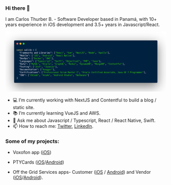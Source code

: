 ### Hi there 👋

I am Carlos Thurber B. - Software Developer based in Panamá, with 10+ years experience in iOS development and 3.5+ years in Javascript/React. 

![About me](https://github.com/calitb/calitb/blob/master/aboutMe.png)

- 💻 I’m currently working with NextJS and Contentful to build a blog / static site.
- 📚 I’m currently learning VueJS and AWS.
- 💬 Ask me about Javascript / Typescript, React / React Native, Swift.
- 📫 How to reach me: [Twitter](https://twitter.com/calitb), [LinkedIn](https://www.linkedin.com/in/calitb/).

### Some of my projects:

* Voxofon app ([iOS](https://apps.apple.com/us/app/voxofon-international-calling/id436145499))

* PTYCards ([iOS](https://apps.apple.com/us/app/ptycards/id879916591)/[Android](https://play.google.com/store/apps/details?id=com.mindslab.ptycards.app&hl=en))

* Off the Grid Services apps- Customer ([iOS](https://apps.apple.com/us/app/off-the-grid-experience/id1499165033) / [Android](https://play.google.com/store/apps/details?id=com.offthegrid.guestapp&hl=en_US)) and Vendor ([iOS](https://apps.apple.com/us/app/off-the-grid-creator/id1489984825)/[Android](https://play.google.com/store/apps/details?id=com.offthegrid.creatorapp&hl=en_US)). 

